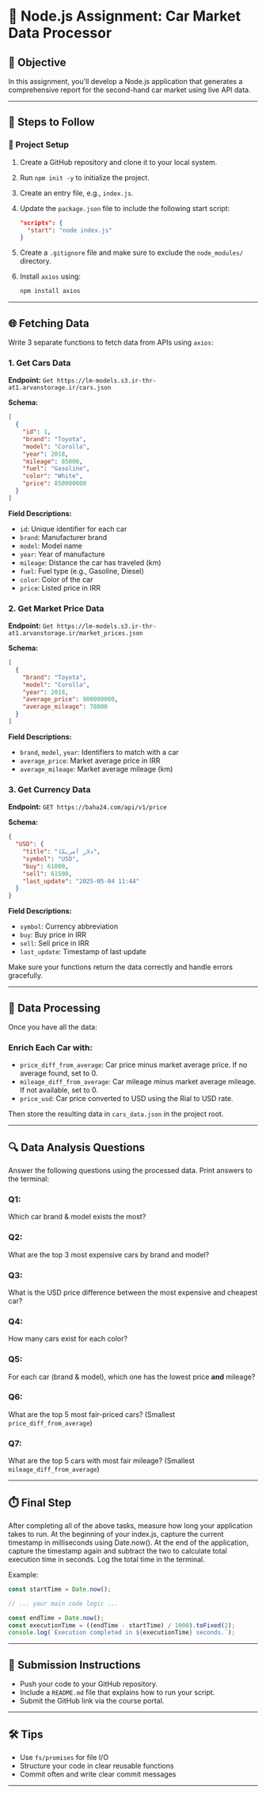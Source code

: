 # 🧪 Node.js Assignment: Car Market Data Processor

## 🎯 Objective

In this assignment, you'll develop a Node.js application that generates a comprehensive report for the second-hand car market using live API data.

---

## 📝 Steps to Follow

### 🔧 Project Setup

1. Create a GitHub repository and clone it to your local system.
2. Run `npm init -y` to initialize the project.
3. Create an entry file, e.g., `index.js`.
4. Update the `package.json` file to include the following start script:

   ```json
   "scripts": {
     "start": "node index.js"
   }
   ```
5. Create a `.gitignore` file and make sure to exclude the `node_modules/` directory.
6. Install `axios` using:

   ```bash
   npm install axios
   ```

---

## 🌐 Fetching Data

Write 3 separate functions to fetch data from APIs using `axios`:

### 1. Get Cars Data

**Endpoint:** `Get https://lm-models.s3.ir-thr-at1.arvanstorage.ir/cars.json`

**Schema:**

```json
[
  {
    "id": 1,
    "brand": "Toyota",
    "model": "Corolla",
    "year": 2018,
    "mileage": 85000,
    "fuel": "Gasoline",
    "color": "White",
    "price": 850000000
  }
]
```

**Field Descriptions:**

* `id`: Unique identifier for each car
* `brand`: Manufacturer brand
* `model`: Model name
* `year`: Year of manufacture
* `mileage`: Distance the car has traveled (km)
* `fuel`: Fuel type (e.g., Gasoline, Diesel)
* `color`: Color of the car
* `price`: Listed price in IRR

### 2. Get Market Price Data

**Endpoint:** `Get https://lm-models.s3.ir-thr-at1.arvanstorage.ir/market_prices.json`

**Schema:**

```json
[
  {
    "brand": "Toyota",
    "model": "Corolla",
    "year": 2018,
    "average_price": 900000000,
    "average_mileage": 78000
  }
]
```

**Field Descriptions:**

* `brand`, `model`, `year`: Identifiers to match with a car
* `average_price`: Market average price in IRR
* `average_mileage`: Market average mileage (km)

### 3. Get Currency Data

**Endpoint:** `GET https://baha24.com/api/v1/price`

**Schema:**

```json
{
  "USD": {
    "title": "دلار آمریکا",
    "symbol": "USD",
    "buy": 61000,
    "sell": 61500,
    "last_update": "2025-05-04 11:44"
  }
}
```

**Field Descriptions:**

* `symbol`: Currency abbreviation
* `buy`: Buy price in IRR
* `sell`: Sell price in IRR
* `last_update`: Timestamp of last update

Make sure your functions return the data correctly and handle errors gracefully.

---

## 🔄 Data Processing

Once you have all the data:

### Enrich Each Car with:

* `price_diff_from_average`: Car price minus market average price. If no average found, set to 0.
* `mileage_diff_from_average`: Car mileage minus market average mileage. If not available, set to 0.
* `price_usd`: Car price converted to USD using the Rial to USD rate.

Then store the resulting data in `cars_data.json` in the project root.

---

## 🔍 Data Analysis Questions

Answer the following questions using the processed data. Print answers to the terminal:

### Q1:

Which car brand & model exists the most?

### Q2:

What are the top 3 most expensive cars by brand and model?

### Q3:

What is the USD price difference between the most expensive and cheapest car?

### Q4:

How many cars exist for each color?

### Q5:

For each car (brand & model), which one has the lowest price **and** mileage?

### Q6:

What are the top 5 most fair-priced cars? (Smallest `price_diff_from_average`)

### Q7:

What are the top 5 cars with most fair mileage? (Smallest `mileage_diff_from_average`)

---

## ⏱️ Final Step

After completing all of the above tasks, measure how long your application takes to run. At the beginning of your index.js, capture the current timestamp in milliseconds using Date.now(). At the end of the application, capture the timestamp again and subtract the two to calculate total execution time in seconds. Log the total time in the terminal.

Example:

```js
const startTime = Date.now();

// ... your main code logic ...

const endTime = Date.now();
const executionTime = ((endTime - startTime) / 1000).toFixed(2);
console.log(`Execution completed in ${executionTime} seconds.`);
```

---

## 🚀 Submission Instructions

* Push your code to your GitHub repository.
* Include a `README.md` file that explains how to run your script.
* Submit the GitHub link via the course portal.

---

## 🛠️ Tips

* Use `fs/promises` for file I/O
* Structure your code in clear reusable functions
* Commit often and write clear commit messages

---
